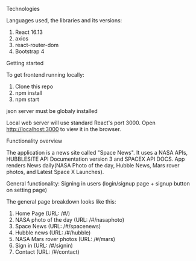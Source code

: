 Technologies

Languages used, the libraries and its versions:

1. React 16.13
2. axios
3. react-router-dom
4. Bootstrap 4

Getting started

To get frontend running locally:

1. Clone this repo
2. npm install
3. npm start

json server must be globaly installed

Local web server will use standard React's port 3000. 
Open [http://localhost:3000](http://localhost:3000) to view it in the browser.

Functionality overview

The application is a news site called "Space News". It uses a NASA APIs,
HUBBLESITE API Documentation version 3 and SPACEX API DOCS. 
App renders News daily(NASA Photo of the day, Hubble News, Mars rover photos,
and Latest Space X Launches).

General functionality:
Signing in users (login/signup page + signup button on setting page)

The general page breakdown looks like this:
1. Home Page (URL: /#/)
2. NASA photo of the day (URL: /#/nasaphoto)
3. Space News (URL: /#/spacenews)
4. Hubble news (URL: /#/hubble)
5. NASA Mars rover photos (URL: /#/mars)
6. Sign in (URL: /#/signin)
7. Contact (URL: /#/contact)

